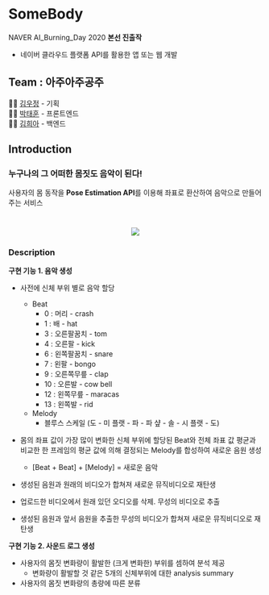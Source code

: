 # SomeBody 
NAVER AI_Burning_Day 2020 **본선 진출작** 
- 네이버 클라우드 플랫폼 API를 활용한 앱 또는 웹 개발  

## Team : 아주아주공주
🙎‍♀️ [김우정](https://github.com/woodongk) - 기획   
👸🏻 [박태훈](https://github.com/Hoonhooney) - 프론트엔드   
🙎‍♀️ [김희아](https://github.com/eminem54) - 백엔드   

## Introduction
### 누구나의 그 어떠한 몸짓도 음악이 된다!
사용자의 몸 동작을 **Pose Estimation API**를 이용해 좌표로 환산하여 음악으로 만들어주는 서비스 

<h1 align="center"><img src="https://github.com/woodongk/Somebody/blob/master/resources/summary.png"></h1>
    
### Description
**구현 기능 1. 음악 생성**  
- 사전에 신체 부위 별로 음악 할당  
	-	Beat  
		   - 0 : 머리 - crash  
		   - 1 : 배 - hat  
		   - 3 : 오른팔꿈치 - tom  
		   - 4 : 오른팔 - kick  
		   - 6 : 왼쪽팔꿈치 - snare  
		   - 7 : 왼팔 - bongo  
		   - 9 : 오른쪽무릎 - clap  
		   - 10 : 오른발 - cow bell  
		   - 12 : 왼쪽무릎 - maracas  
		   - 13 : 왼쪽발 - rid  
   - Melody 
	   - 블루스 스케일 
	   (도 - 미 플랫 - 파 - 파 샾 - 솔 - 시 플랫 - 도)  
     
- 몸의 좌표 값이 가장 많이 변화한 신체 부위에 할당된 Beat와 전체 좌표 값 평균과 비교한 한 프레임의  평균 값에 의해 결정되는 Melody를 합성하여 새로운 음원 생성  
   - [Beat + Beat] + [Melody] = 새로운 음악  
- 생성된 음원과 원래의 비디오가 합쳐져 새로운 뮤직비디오로 재탄생    
- 업로드한 비디오에서 원래 있던 오디오를 삭제. 무성의 비디오로 추출  
- 생성된 음원과 앞서 음원을 추출한 무성의 비디오가 합쳐져 새로운 뮤직비디오로 재탄생  
  
**구현 기능 2. 사운드 로그 생성**  
- 사용자의 몸짓 변화량이 활발한 (크게 변화한) 부위를 셈하여 분석 제공  
   - 변화량이 활발할 것 같은 5개의 신체부위에 대한 analysis summary  
- 사용자의 몸짓 변화량의 총량에 따른 분류  

 